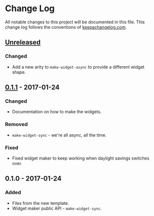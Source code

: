 # Change Log
All notable changes to this project will be documented in this file. This change log follows the conventions of [keepachangelog.com](http://keepachangelog.com/).

## [Unreleased]
### Changed
- Add a new arity to `make-widget-async` to provide a different widget shape.

## [0.1.1] - 2017-01-24
### Changed
- Documentation on how to make the widgets.

### Removed
- `make-widget-sync` - we're all async, all the time.

### Fixed
- Fixed widget maker to keep working when daylight savings switches over.

## 0.1.0 - 2017-01-24
### Added
- Files from the new template.
- Widget maker public API - `make-widget-sync`.

[Unreleased]: https://github.com/michaellindon/sss4clj/compare/0.1.1...HEAD
[0.1.1]: https://github.com/michaellindon/sss4clj/compare/0.1.0...0.1.1
